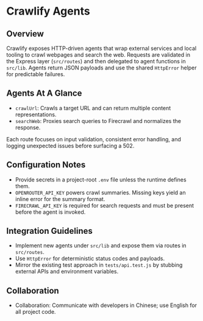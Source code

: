 # Crawlify Agents

## Overview
Crawlify exposes HTTP-driven agents that wrap external services and local tooling to crawl webpages and search the web. Requests are validated in the Express layer (`src/routes`) and then delegated to agent functions in `src/lib`. Agents return JSON payloads and use the shared `HttpError` helper for predictable failures.

## Agents At A Glance
- `crawlUrl`: Crawls a target URL and can return multiple content representations.
- `searchWeb`: Proxies search queries to Firecrawl and normalizes the response.

Each route focuses on input validation, consistent error handling, and logging unexpected issues before surfacing a 502.

## Configuration Notes
- Provide secrets in a project-root `.env` file unless the runtime defines them.
- `OPENROUTER_API_KEY` powers crawl summaries. Missing keys yield an inline error for the summary format.
- `FIRECRAWL_API_KEY` is required for search requests and must be present before the agent is invoked.

## Integration Guidelines
- Implement new agents under `src/lib` and expose them via routes in `src/routes`.
- Use `HttpError` for deterministic status codes and payloads.
- Mirror the existing test approach in `tests/api.test.js` by stubbing external APIs and environment variables.

## Collaboration
- Collaboration: Communicate with developers in Chinese; use English for all project code.
